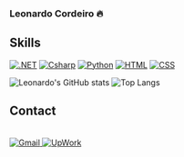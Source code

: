 ### Leonardo Cordeiro 🔥

## Skills
[![.NET](https://img.shields.io/badge/.NET-5C2D91?style=for-the-badge&logo=.net&logoColor=white)]()
[![Csharp](https://img.shields.io/badge/C%23-239120?style=for-the-badge&logo=c-sharp&logoColor=white)]()
[![Python](https://img.shields.io/badge/Python-3776AB?style=for-the-badge&logo=python&logoColor=white)]()
[![HTML](https://img.shields.io/badge/HTML5-E34F26?style=for-the-badge&logo=html5&logoColor=white)]()
[![CSS](https://img.shields.io/badge/CSS3-1572B6?style=for-the-badge&logo=css3&logoColor=white)]()

![Leonardo's GitHub stats](https://github-readme-stats.vercel.app/api?username=LeonardoCordeiro2000&show_icons=true&theme=radical&rank_icon=github)
![Top Langs](https://github-readme-stats.vercel.app/api/top-langs/?username=LeonardoCordeiro2000&bg_color=00000000&size_weight=0.5&count_weight=0.5)
## Contact

<div style="display: inline_block"><br/>
  <a href="mailto:leocordeiro09@gmail.com">
    <img aling="center" alt="Gmail" src="https://img.shields.io/badge/Gmail-D14836?style=for-the-badge&logo=gmail&logoColor=white" />
  </a>
  
  <a href="https://www.upwork.com/freelancers/~01c546bfa5fe9f72a6">
    <img aling="center" alt="UpWork" src="https://img.shields.io/badge/UpWork-6FDA44?style=for-the-badge&logo=Upwork&logoColor=white" />
  </a>
</div><br/>
